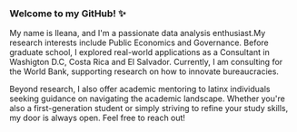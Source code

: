 ### Welcome to my GitHub! ✨

My name is Ileana, and I'm a passionate data analysis enthusiast.My research interests include Public Economics and Governance. Before graduate school, I explored real-world applications as a Consultant in Washigton D.C, Costa Rica and El Salvador. Currently, I am consulting for the World Bank, supporting research on how to innovate bureaucracies.

Beyond research, I also offer academic mentoring to latinx individuals seeking guidance on navigating the academic landscape. Whether you're also a first-generation student or simply striving to refine your study skills, my door is always open. Feel free to reach out!
